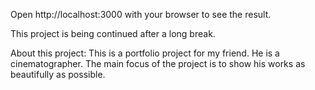 Open http://localhost:3000 with your browser to see the result.

This project is being continued after a long break.

About this project:
    This is a portfolio project for my friend. He is a cinematographer.
    The main focus of the project is to show his works as beautifully as possible. 
